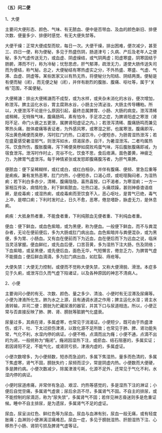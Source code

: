 #### （五）问二便

1、大便

主要问大便形态、颜色、气味、有无脓血、便中是否带血、及血的颜色新旧、排便次数、便量多少、排便时感觉、有无大便失禁等。

大便干燥：正常大便成型而软，每日一次。大便干燥，排出困难，便次减少，甚至三、四日一便，称为便秘，多见于热盛伤阴，肠道津亏；久病、产后及老年人之便秘，多为气虚传送无力，或血虚、阴虚燥结，或气阴两虚；阳虚寒盛，阴寒固结于肠腑，滞而不行，称为冷秘；忧愁思虑，肝气郁滞，疏泄无力，遂使大肠传送失司而为便结，称气秘。总之，大便秘结有寒热虚实之分，不外热盛、寒盛、气虚、气滞、血虚、阴虚等。某些医家又以有热无热，将便秘分为阳结、阴结两类。便秘是有便而秘（闭），而无便之秘（闭），并伴有剧烈的腹胀、腹痛、呕吐等，属于“关格”范围，不属便秘。

大便稀溏：排出大便稀溏而不成型，或为水样，或夹杂未消化的水谷，便次增加，称泄泻。脾主运化水谷，胃主腐熟水谷，小肠主分清泌浊，大肠主传导糟粕。所以，大便泄泻不论是什么原因引起，最终总属脾胃、小肠、大肠的病变。泄泻清稀或稍稀，无特殊气味，腹痛肠鸣，素有怕冷，手足凉之症，为脾肾阳虚之寒泄（肾阳不足、命门火衰之五更泄，属脾肾阳虚证之内。）；若泄泻清稀、腹痛肠鸣而兼见寒热头痛，肢体痠痛等表证者，为外感风寒，或寒湿之邪，也属寒泄。腹痛即泻，泻出黄色稀便而臭秽，泻时肛门灼热，口渴饮冷，小便短赤，为肠胃湿热泄泻；若在盛夏感受暑湿邪气，则泄泻如水，烦渴尿赤，自汗，为暑湿泄泻。二者均属热泻。饮食所伤，腹胀腹痛，泻下稀便臭秽如腐败鸡蛋气味，泻后腹胀腹痛即减，为宿食泄泻。泄泻时作时止，完谷不化，饮食不思，食后痞满，面色萎黄，神疲乏力，为脾胃气虚泄泻。每于神情紧张或发怒即腹痛腹泻者，为肝气乘脾。

便脓血：便下呈稀糊样，或红或白，或红白相杂，并伴有腹痛、便频、里急后重等是痢疾。兼有发热恶寒，肛门灼热，小便短赤，口渴心烦，或呃噁胸闷者，为湿热痢；若下利白多赤少，清稀，腹痛隐隐，喜热喜按，口不渴者，为寒湿痢；一方一家相互传染，病情险急，利下鲜紫脓血，壮热口渴，头痛烦躁，甚则神昏谵语痉厥，是疫毒痢；或湿热痢，或疫毒痢而至饮食不入，恶心呕吐，是胃气已绝，毒气上冲，是噤口痢；下利时发时止，日久不愈，恶寒，倦怠嗜卧，脉虚无力，是休息痢。

痢疾：大抵身热者重，不能食者重，下利纯脓血无便者重、下利纯血者重。

便血：便下鲜血，或血色紫暗，或为黑便，称为便血。一般便下鲜血，而不与粪混杂者，无论在便前便后，多为大肠或肛门病出血。血色紫暗并与粪便混杂，或为黑便，多为胃、小肠血。又有血在便前而下为近血，血在便后而下为远血之说，临床当灵活掌握。便血鲜红，或先血后便，口苦苔黄，多为湿热下注大肠，伤及阴络；下血紫暗，或呈黑便，或先便后血，面色无华，气短懒言，倦怠乏力，为脾胃气虚不能摄血；便后鲜血滴滴，多为肛门病出血，如肛裂、痔疮等。

大便失禁：大便无力控制，或便而不觉称大便失禁，又称大便滑脱、滑泄。本症多见于久痢，或泄泻日久而气虚下陷诸证，以及各种原因的神志不清病人。

2、小便

主要询问小便的有无、次数、颜色、量之多少、清浊、小便时有无涩滞及尿痛等。小便为津液所化生。肺为水之上源，且有通调水道之作用；脾主运化水湿；肾主水液转输，并司二便；膀胱为贮藏尿液的器官，并其下口与尿道相连。所以，小便正常与否直接反映了肺、脾、肾、膀胱等脏腑气化盛衰。

尿量过多，其病在肾，多属虚寒，也常见于消渴证。小便短少，既可由于热盛津伤，或汗、吐、下太过损伤津液，以致化源不足所致；也常见于肺、脾、肾功能失常，气化不利，水湿内停的病证。小便不畅，点滴而出为癃；小便不通，点滴不出的为闭，一般统称为“癃闭”。癃闭因湿热下注，或瘀血、结石阻塞的，多属实证；若因肾阳不足，不能气化，或肾阴亏损，津液内虚的，多属虚证。

小便次数增多，为小便频数，短赤而急迫的，多属下焦湿热，量多而色清的，多属下焦虚寒，肾气不固，膀胱失约；尿频而涩少，常是阴虚内热。小便数而大便硬，多是脾约病。小便次数减少，除属津液亏耗，化源不足外，还常见于气化不利，水湿内停的病证。

小便时尿道疼痛，并常伴有急迫、艰涩、灼热等感觉的，多是湿热下注的淋证；小便后自觉空痛，多属肾气虚衰；尿后余沥不尽，多属肾气不固。不自主的排尿，或不能控制的尿滴沥，称为“尿失禁”，多属肾气不固；若伴见神志昏迷则多是危重证候。睡中不自主排尿，是为遗尿，多属肾气不足的虚证。

尿血，尿呈淡红色、鲜红色等为尿血。尿血与血淋有别，尿血一般无痛，或有轻度胀痛；血淋则小便淋漓涩痛难忍。尿血一症，多见于膀胱湿热、肝胆湿热下注、心移热于小肠、肾阴亏损及脾肾气虚等证。
